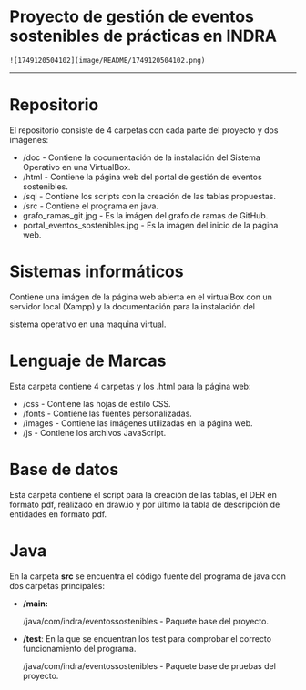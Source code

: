 # Proyecto de gestión de eventos sostenibles de prácticas en INDRA

    ![1749120504102](image/README/1749120504102.png)

---

# Repositorio

El repositorio consiste de 4 carpetas con cada parte del proyecto y dos imágenes:

* /doc - Contiene la documentación de la instalación del Sistema Operativo en una VirtualBox.
* /html - Contiene la página web del portal de gestión de eventos sostenibles.
* /sql - Contiene los scripts con la creación de las tablas propuestas.
* /src - Contiene el programa en java.
* grafo_ramas_git.jpg - Es la imágen del grafo de ramas de GitHub.
* portal_eventos_sostenibles.jpg - Es la imágen del inicio de la página web.

# Sistemas informáticos

Contiene una imágen de la página web abierta en el virtualBox con un servidor local (Xampp) y la documentación para la instalación del

sistema operativo en una maquina virtual.

# Lenguaje de Marcas

Esta carpeta contiene 4 carpetas y los .html para la página web:

* /css - Contiene las hojas de estilo CSS.
* /fonts - Contiene las fuentes personalizadas.
* /images - Contiene las imágenes utilizadas en la página web.
* /js - Contiene los archivos JavaScript.

# Base de datos

Esta carpeta contiene el script para la creación de las tablas, el DER en formato pdf, realizado en draw.io y por último la tabla de descripción de entidades en formato pdf.

# Java

En la carpeta **src** se encuentra el código fuente del programa de java con dos carpetas principales:

* **/main:** 

    /java/com/indra/eventossostenibles - Paquete base del proyecto.

* **/test**: En la que se encuentran los test para comprobar el correcto funcionamiento del programa.

    /java/com/indra/eventossostenibles - Paquete base de pruebas del proyecto.
